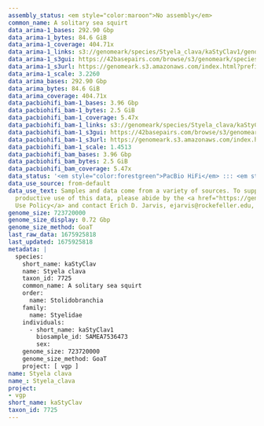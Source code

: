 ```yaml
---
assembly_status: <em style="color:maroon">No assembly</em>
common_name: A solitary sea squirt
data_arima-1_bases: 292.90 Gbp
data_arima-1_bytes: 84.6 GiB
data_arima-1_coverage: 404.71x
data_arima-1_links: s3://genomeark/species/Styela_clava/kaStyClav1/genomic_data/arima/<br>
data_arima-1_s3gui: https://42basepairs.com/browse/s3/genomeark/species/Styela_clava/kaStyClav1/genomic_data/arima/
data_arima-1_s3url: https://genomeark.s3.amazonaws.com/index.html?prefix=species/Styela_clava/kaStyClav1/genomic_data/arima/
data_arima-1_scale: 3.2260
data_arima_bases: 292.90 Gbp
data_arima_bytes: 84.6 GiB
data_arima_coverage: 404.71x
data_pacbiohifi_bam-1_bases: 3.96 Gbp
data_pacbiohifi_bam-1_bytes: 2.5 GiB
data_pacbiohifi_bam-1_coverage: 5.47x
data_pacbiohifi_bam-1_links: s3://genomeark/species/Styela_clava/kaStyClav1/genomic_data/pacbio_hifi/<br>
data_pacbiohifi_bam-1_s3gui: https://42basepairs.com/browse/s3/genomeark/species/Styela_clava/kaStyClav1/genomic_data/pacbio_hifi/
data_pacbiohifi_bam-1_s3url: https://genomeark.s3.amazonaws.com/index.html?prefix=species/Styela_clava/kaStyClav1/genomic_data/pacbio_hifi/
data_pacbiohifi_bam-1_scale: 1.4513
data_pacbiohifi_bam_bases: 3.96 Gbp
data_pacbiohifi_bam_bytes: 2.5 GiB
data_pacbiohifi_bam_coverage: 5.47x
data_status: '<em style="color:forestgreen">PacBio HiFi</em> ::: <em style="color:forestgreen">Arima</em>'
data_use_source: from-default
data_use_text: Samples and data come from a variety of sources. To support fair and
  productive use of this data, please abide by the <a href="https://genome10k.soe.ucsc.edu/data-use-policies/">Data
  Use Policy</a> and contact Erich D. Jarvis, ejarvis@rockefeller.edu, with any questions.
genome_size: 723720000
genome_size_display: 0.72 Gbp
genome_size_method: GoaT
last_raw_data: 1675925818
last_updated: 1675925818
metadata: |
  species:
    short_name: kaStyClav
    name: Styela clava
    taxon_id: 7725
    common_name: A solitary sea squirt
    order:
      name: Stolidobranchia
    family:
      name: Styelidae
    individuals:
      - short_name: kaStyClav1
        biosample_id: SAMEA7536473
        sex:
    genome_size: 723720000
    genome_size_method: GoaT
    project: [ vgp ]
name: Styela clava
name_: Styela_clava
project:
- vgp
short_name: kaStyClav
taxon_id: 7725
---
```

